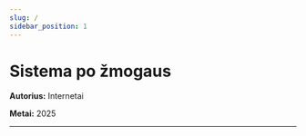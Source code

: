 ```yaml
---
slug: /
sidebar_position: 1
---
```


# Sistema po žmogaus

**Autorius:** Internetai

**Metai:** 2025

---

